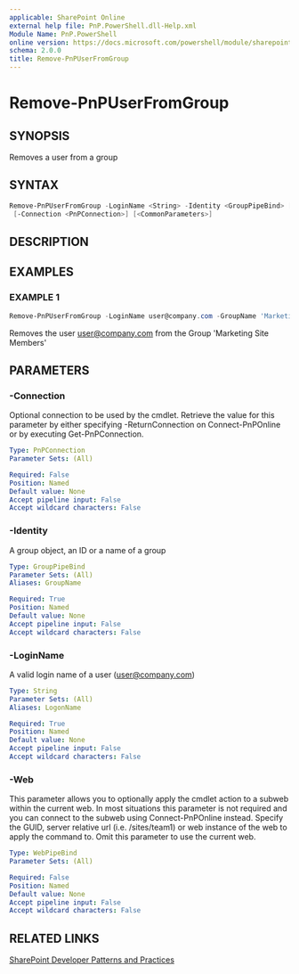 ```yaml
---
applicable: SharePoint Online
external help file: PnP.PowerShell.dll-Help.xml
Module Name: PnP.PowerShell
online version: https://docs.microsoft.com/powershell/module/sharepoint-pnp/remove-pnpuserfromgroup
schema: 2.0.0
title: Remove-PnPUserFromGroup
---
```


# Remove-PnPUserFromGroup

## SYNOPSIS
Removes a user from a group

## SYNTAX

```powershell
Remove-PnPUserFromGroup -LoginName <String> -Identity <GroupPipeBind> [-Web <WebPipeBind>]
 [-Connection <PnPConnection>] [<CommonParameters>]
```

## DESCRIPTION

## EXAMPLES

### EXAMPLE 1
```powershell
Remove-PnPUserFromGroup -LoginName user@company.com -GroupName 'Marketing Site Members'
```

Removes the user user@company.com from the Group 'Marketing Site Members'

## PARAMETERS

### -Connection
Optional connection to be used by the cmdlet. Retrieve the value for this parameter by either specifying -ReturnConnection on Connect-PnPOnline or by executing Get-PnPConnection.

```yaml
Type: PnPConnection
Parameter Sets: (All)

Required: False
Position: Named
Default value: None
Accept pipeline input: False
Accept wildcard characters: False
```

### -Identity
A group object, an ID or a name of a group

```yaml
Type: GroupPipeBind
Parameter Sets: (All)
Aliases: GroupName

Required: True
Position: Named
Default value: None
Accept pipeline input: False
Accept wildcard characters: False
```

### -LoginName
A valid login name of a user (user@company.com)

```yaml
Type: String
Parameter Sets: (All)
Aliases: LogonName

Required: True
Position: Named
Default value: None
Accept pipeline input: False
Accept wildcard characters: False
```

### -Web
This parameter allows you to optionally apply the cmdlet action to a subweb within the current web. In most situations this parameter is not required and you can connect to the subweb using Connect-PnPOnline instead. Specify the GUID, server relative url (i.e. /sites/team1) or web instance of the web to apply the command to. Omit this parameter to use the current web.

```yaml
Type: WebPipeBind
Parameter Sets: (All)

Required: False
Position: Named
Default value: None
Accept pipeline input: False
Accept wildcard characters: False
```

## RELATED LINKS

[SharePoint Developer Patterns and Practices](https://aka.ms/sppnp)
